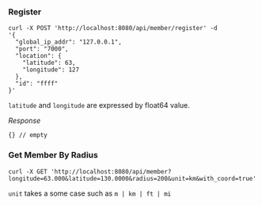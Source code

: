 ### Register

```
curl -X POST 'http://localhost:8080/api/member/register' -d 
'{
  "global_ip_addr": "127.0.0.1",
  "port": "7000",
  "location": {
    "latitude": 63,
    "longitude": 127
  },
  "id": "ffff"
}'
```

`latitude` and `longitude` are expressed by float64 value.

*Response*

```
{} // empty
```

### Get Member By Radius

```
curl -X GET 'http://localhost:8080/api/member?longitude=63.000&latitude=130.0000&radius=200&unit=km&with_coord=true'
```

`unit` takes a some case such as `m | km | ft | mi`
